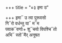 +++
title = "०३ इमा उ"

+++
इमा᳓ उ त्वा पुरूवसो  
गि᳓रो वर्धन्तु या᳓ म᳓म  
पवाक᳓वर्णाः+ शु᳓चयो विपश्चि᳓तो  
अभि᳓ स्तो᳓मैर् अनूषत